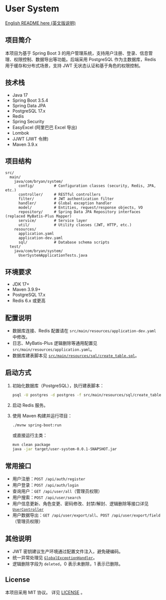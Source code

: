 # User System

[English README here (英文版说明)](./README.md)

## 项目简介

本项目为基于 Spring Boot 3 的用户管理系统，支持用户注册、登录、信息管理、权限控制、数据导出等功能。后端采用 PostgreSQL 作为主数据库，Redis 用于缓存和分布式场景，支持 JWT 无状态认证和基于角色的权限控制。

## 技术栈

- Java 17
- Spring Boot 3.5.4
- Spring Data JPA
- PostgreSQL 17.x
- Redis
- Spring Security
- EasyExcel (阿里巴巴 Excel 导出)
- Lombok
- JJWT (JWT 令牌)
- Maven 3.9.x

## 项目结构

```
src/
  main/
    java/com/bryan/system/
      config/         # Configuration classes (security, Redis, JPA, etc.)
      controller/     # RESTful controllers
      filter/         # JWT authentication filter
      handler/        # Global exception handler
      model/          # Entities, request/response objects, VO
      repository/     # Spring Data JPA Repository interfaces (replaced MyBatis-Plus Mapper)
      service/        # Service layer
      util/           # Utility classes (JWT, HTTP, etc.)
    resources/
      application.yaml
      application-dev.yaml
      sql/            # Database schema scripts
  test/
    java/com/bryan/system/
      UserSystemApplicationTests.java
```

## 环境要求

- JDK 17+
- Maven 3.9.9+
- PostgreSQL 17.x
- Redis 6.x 或更高

## 配置说明

- 数据库连接、Redis 配置请在 `src/main/resources/application-dev.yaml` 中修改。
- 日志、MyBatis-Plus 逻辑删除等通用配置见 `src/main/resources/application.yaml`。
- 数据库建表脚本见 [`src/main/resources/sql/create_table.sql`](src/main/resources/sql/create_table.sql)。

## 启动方式

1. 初始化数据库（PostgreSQL），执行建表脚本：

   ```sh
   psql -U postgres -d postgres -f src/main/resources/sql/create_table.sql
   ```
2. 启动 Redis 服务。
3. 使用 Maven 构建并运行项目：

   ```sh
   ./mvnw spring-boot:run
   ```

   或直接运行主类：

   ```sh
   mvn clean package
   java -jar target/user-system-0.0.1-SNAPSHOT.jar
   ```

## 常用接口

- 用户注册：`POST /api/auth/register`
- 用户登录：`POST /api/auth/login`
- 查询用户：`GET /api/user/all`（管理员权限）
- 用户搜索：`POST /api/user/search`
- 用户信息更新、角色变更、密码修改、封禁/解封、逻辑删除等接口详见 [`UserController`](src/main/java/com/bryan/system/controller/UserController.java)
- 用户数据导出：`GET /api/user/export/all`、`POST /api/user/export/field`（管理员权限）

## 其他说明

- JWT 密钥建议生产环境通过配置文件注入，避免硬编码。
- 统一异常处理见 [`GlobalExceptionHandler`](src/main/java/com/bryan/system/handler/GlobalExceptionHandler.java)。
- 逻辑删除字段为 `deleted`，0 表示未删除，1 表示已删除。

## License

本项目采用 MIT 协议。
详见 [LICENSE](LICENSE) 。

